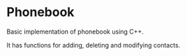 # Phonebook
Basic implementation of phonebook using C++.


It has functions for adding, deleting and modifying contacts.
